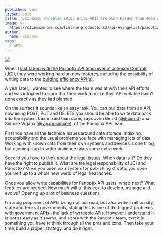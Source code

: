 ```yaml
---
published: true
layout: post
title: 'JCI &amp; Panoptix APIs: Write APIs Are Much Harder Than Read APIs'
image: >-
  https://s3.amazonaws.com/kinlane-productions2/api-evangelist/panoptix/johnson-control-panoptix.png
author:
  name: kinlane
tags:
  - APIs
---
```

[![](https://s3.amazonaws.com/kinlane-productions2/api-evangelist/panoptix/johnson-control-panoptix.png)](https://whatspossible.johnsoncontrols.com/community/panoptix "building efficiency API")

When I [last talked with the Panoptix API team over at Johnson Controls (JCI)](http://apievangelist.com/2012/12/17/making-an-impact-on-environment-with-building-management-apis/), they were working hard on new features, including the possibility of writing data to the [building efficiency API(s)](https://whatspossible.johnsoncontrols.com/community/panoptix "building efficiency APIs").

A year later, I wanted to see where the team was at with their API efforts and was intrigued to learn that their work to make their API writable hadn’t gone exactly as they had planned.

On the surface it sounds like an easy task. You can pull data from an API, now using POST, PUT and DELETE you should be able to write data back into the system. Easier said than done, says John Bernd ([@jkbernd](https://twitter.com/jkbernd)) and Simone Vigano ([@viganosimone](https://twitter.com/viganosimone))  of the Panoptix API team.

First you have all the technical issues around data storage, indexing, accessibility and the usual problems you face with managing lots of data. Working with known data from their own systems and devices is one thing, but opening it up to wider audience takes some extra work.

Second you have to think about the legal issues. Who’s data is it? Do they have the right to publish it. What are the legal responsibility of JCI and Panoptix? Once you open up a system for publishing of data, you open yourself up to a whole new world of legal headaches.

Once you allow write capabilities for Panoptix API users, whats next? What features are needed. How much will all this cost to develop, manage and evolve? Opening up a lot of business questions.

I’m a big proponent of APIs being not just read, but also write. I rail on city, state and federal governments, stating this is one of the biggest problems with government APIs--the lack of writeable APis. However I understand it is not as easy as it seems, and agree with the Panoptix team, that it is something you have to think through all the pros and cons. Then take your time, build a proper strategy, and do it right.